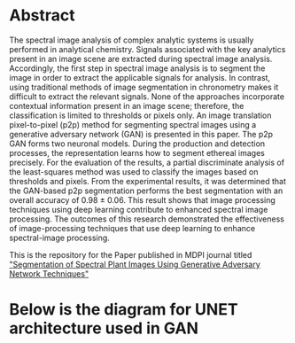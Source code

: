 # Abstract
The spectral image analysis of complex analytic systems is usually performed in analytical chemistry. Signals associated with the key analytics present in an image scene are extracted during spectral image analysis. Accordingly, the first step in spectral image analysis is to segment the image in order to extract the applicable signals for analysis. In contrast, using traditional methods of image segmentation in chronometry makes it difficult to extract the relevant signals. None of the approaches incorporate contextual information present in an image scene; therefore, the classification is limited to thresholds or pixels only. An image translation pixel-to-pixel (p2p) method for segmenting spectral images using a generative adversary network (GAN) is presented in this paper. The p2p GAN forms two neuronal models. During the production and detection processes, the representation learns how to segment ethereal images precisely. For the evaluation of the results, a partial discriminate analysis of the least-squares method was used to classify the images based on thresholds and pixels. From the experimental results, it was determined that the GAN-based p2p segmentation performs the best segmentation with an overall accuracy of 0.98 ± 0.06. This result shows that image processing techniques using deep learning contribute to enhanced spectral image processing. The outcomes of this research demonstrated the effectiveness of image-processing techniques that use deep learning to enhance spectral-image processing.

This is the repository for the Paper published in MDPI journal titled <a href="https://www.mdpi.com/2079-9292/11/16/2611/htm">"Segmentation of Spectral Plant Images Using Generative Adversary Network Techniques"</a>

# Below is the diagram for UNET architecture used in GAN
<img src="[https://www.mdpi.com/electronics/electronics-11-02611/article_deploy/html/images/electronics-11-02611-g001-550.jpg](https://www.mdpi.com/electronics/electronics-11-02611/article_deploy/html/images/electronics-11-02611-g002-550.jpg)" alt="" align="center">
